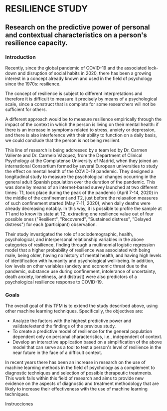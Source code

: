 # RESILIENCE STUDY
## Research on the predictive power of personal and contextual characteristics on a person's resilience capacity.

### Introduction
Recently, since the global pandemic of COVID-19 and the associated lock-down and disruption of social habits in 2020, there has been a growing interest in a concept already known and used in the field of psychology since the 1970s: resilience.

The concept of resilience is subject to different interpretations and therefore it is difficult to measure it precisely by means of a psychological scale, since a construct that is complete for some researchers will not be sufficient for others.

A different approach would be to measure resilience empirically through the impact of the context in which the person is living on their mental health: if there is an increase in symptoms related to stress, anxiety or depression, and there is also interference with their ability to function on a daily basis, we could conclude that the person is not being resilient.

This line of research is being addressed by a team led by Dr. Carmen Valiente and Dr. Carmelo Vázquez, from the Department of Clinical Psychology at the Complutense University of Madrid, when they joined an international Consortium formed by several European universities to study the effect on mental health of the COVID-19 pandemic. They designed a longitudinal study to measure the psychological changes occurring in the general adult Spanish population over the duration of the pandemic. This was done by means of an internet-based survey launched at two different times: T1, took place during the peak of the pandemic (April 7-14, 2020) in the middle of the confinement and T2, just before the relaxation measures of such confinement started (May 7-11, 2020), when daily deaths were already decreasing notably. In this way, it is possible to profile the sample at T1 and to know its state at T2, extracting one resilience value out of four possible ones ("Resilient", "Recovered", "Sustained distress", "Delayed distress") for each (participant) observation.

Their study investigated the role of sociodemographic, health, psychological, and interpersonal relationship variables in the above categories of resilience, finding through a multinomial logistic regression model that a higher probability of resilience was associated with being male, being older, having no history of mental health, and having high levels of identification with humanity and psychological well-being. In addition, low levels on other variables (anxiety and economic threat due to the pandemic, substance use during confinement, intolerance of uncertainty, death anxiety, loneliness, and distrust) were also predictors of a psychological resilience response to COVID-19.

### Goals

The overall goal of this TFM is to extend the study described above, using other machine learning techniques. Specifically, the objectives are:
- Analyze the factors with the highest predictive power and validate/extend the findings of the previous study.
- To create a predictive model of resilience for the general population dependent only on personal characteristics, i.e., independent of context.
- Develop an interactive application based on a simplification of the above model that can serve as a tool to test a person's level of resilience in the near future in the face of a difficult context.

In recent years there has been an increase in research on the use of machine learning methods in the field of psychology as a complement to diagnostic techniques and selection of possible therapeutic treatments. This work falls within this field of research and aims to provide new evidence on the aspects of diagnostic and treatment methodology that are likely to increase their effectiveness with the use of machine learning techniques.

Instrucciones 

